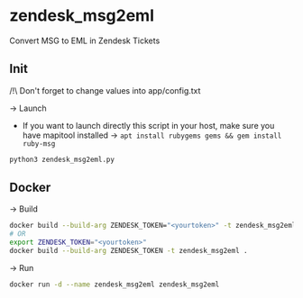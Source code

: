 # zendesk_msg2eml
Convert MSG to EML in Zendesk Tickets

## Init
/!\ Don't forget to change values into app/config.txt

-> Launch
- If you want to launch directly this script in your host, make sure you have mapitool installed -> `apt install rubygems gems && gem install ruby-msg`

```bash
python3 zendesk_msg2eml.py
```

## Docker

-> Build
```bash
docker build --build-arg ZENDESK_TOKEN="<yourtoken>" -t zendesk_msg2eml .
# OR
export ZENDESK_TOKEN="<yourtoken>"
docker build --build-arg ZENDESK_TOKEN -t zendesk_msg2eml .
```

-> Run

```bash
docker run -d --name zendesk_msg2eml zendesk_msg2eml
```
